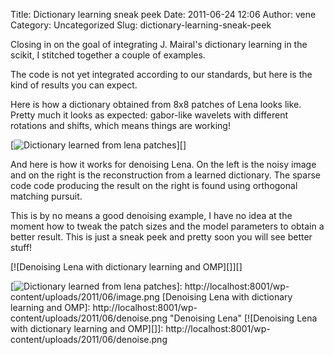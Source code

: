 Title: Dictionary learning sneak peek
Date: 2011-06-24 12:06
Author: vene
Category: Uncategorized
Slug: dictionary-learning-sneak-peek

Closing in on the goal of integrating J. Mairal's dictionary learning in
the scikit, I stitched together a couple of examples.

The code is not yet integrated according to our standards, but here is
the kind of results you can expect.

Here is how a dictionary obtained from 8x8 patches of Lena looks like.
Pretty much it looks as expected: gabor-like wavelets with different
rotations and shifts, which means things are working!

[![Dictionary learned from lena patches][]][]

And here is how it works for denoising Lena. On the left is the noisy
image and on the right is the reconstruction from a learned dictionary.
The sparse code code producing the result on the right is found using
orthogonal matching pursuit.

This is by no means a good denoising example, I have no idea at the
moment how to tweak the patch sizes and the model parameters to obtain a
better result. This is just a sneak peek and pretty soon you will see
better stuff!

[![Denoising Lena with dictionary learning and OMP][]][]

  [Dictionary learned from lena patches]: http://localhost:8001/wp-content/uploads/2011/06/image.png
    "Dictionary learned from lena patches"
  [![Dictionary learned from lena patches][]]: http://localhost:8001/wp-content/uploads/2011/06/image.png
  [Denoising Lena with dictionary learning and OMP]: http://localhost:8001/wp-content/uploads/2011/06/denoise.png
    "Denoising Lena"
  [![Denoising Lena with dictionary learning and OMP][]]: http://localhost:8001/wp-content/uploads/2011/06/denoise.png
